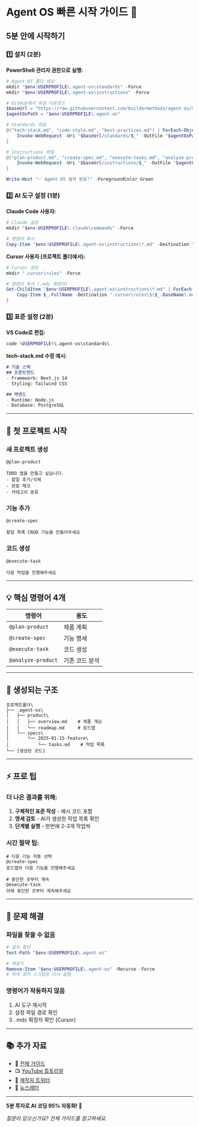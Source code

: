# Agent OS 빠른 시작 가이드 🚀

## 5분 안에 시작하기

### 1️⃣ 설치 (2분)

**PowerShell 관리자 권한으로 실행:**
```powershell
# Agent OS 폴더 생성
mkdir "$env:USERPROFILE\.agent-os\standards" -Force
mkdir "$env:USERPROFILE\.agent-os\instructions" -Force

# GitHub에서 파일 다운로드
$baseUrl = "https://raw.githubusercontent.com/buildermethods/agent-os/main"
$agentOsPath = "$env:USERPROFILE\.agent-os"

# Standards 파일
@("tech-stack.md", "code-style.md", "best-practices.md") | ForEach-Object {
    Invoke-WebRequest -Uri "$baseUrl/standards/$_" -OutFile "$agentOsPath\standards\$_"
}

# Instructions 파일
@("plan-product.md", "create-spec.md", "execute-tasks.md", "analyze-product.md") | ForEach-Object {
    Invoke-WebRequest -Uri "$baseUrl/instructions/$_" -OutFile "$agentOsPath\instructions\$_"
}

Write-Host "✅ Agent OS 설치 완료!" -ForegroundColor Green
```

### 2️⃣ AI 도구 설정 (1분)

**Claude Code 사용자:**
```powershell
# Claude 설정
mkdir "$env:USERPROFILE\.claude\commands" -Force

# 명령어 복사
Copy-Item "$env:USERPROFILE\.agent-os\instructions\*.md" -Destination "$env:USERPROFILE\.claude\commands\"
```

**Cursor 사용자 (프로젝트 폴더에서):**
```powershell
# Cursor 설정
mkdir ".cursor\rules" -Force

# 명령어 복사 (.mdc 확장자)
Get-ChildItem "$env:USERPROFILE\.agent-os\instructions\*.md" | ForEach-Object {
    Copy-Item $_.FullName -Destination ".cursor\rules\$($_.BaseName).mdc"
}
```

### 3️⃣ 표준 설정 (2분)

**VS Code로 편집:**
```cmd
code %USERPROFILE%\.agent-os\standards\
```

**tech-stack.md 수정 예시:**
```markdown
# 기술 스택
## 프론트엔드
- Framework: Next.js 14
- Styling: Tailwind CSS

## 백엔드  
- Runtime: Node.js
- Database: PostgreSQL
```

---

## 🎯 첫 프로젝트 시작

### 새 프로젝트 생성
```
@plan-product

TODO 앱을 만들고 싶습니다.
- 할일 추가/삭제
- 완료 체크
- 카테고리 분류
```

### 기능 추가
```
@create-spec

할일 목록 CRUD 기능을 만들어주세요
```

### 코드 생성
```
@execute-task

다음 작업을 진행해주세요
```

---

## 💡 핵심 명령어 4개

| 명령어 | 용도 |
|--------|------|
| `@plan-product` | 제품 계획 |
| `@create-spec` | 기능 명세 |
| `@execute-task` | 코드 생성 |
| `@analyze-product` | 기존 코드 분석 |

---

## 📁 생성되는 구조

```
프로젝트폴더\
├── .agent-os\
│   ├── product\
│   │   ├── overview.md    # 제품 개요
│   │   └── roadmap.md     # 로드맵
│   └── specs\
│       └── 2025-01-15-feature\
│           └── tasks.md    # 작업 목록
└── [생성된 코드]
```

---

## ⚡ 프로 팁

### 더 나은 결과를 위해:
1. **구체적인 표준 작성** - 예시 코드 포함
2. **명세 검토** - AI가 생성한 작업 목록 확인
3. **단계별 실행** - 한번에 2-3개 작업씩

### 시간 절약 팁:
```
# 다음 기능 자동 선택
@create-spec
로드맵의 다음 기능을 진행해주세요

# 중단한 곳부터 계속
@execute-task
어제 중단한 곳부터 계속해주세요
```

---

## 🔧 문제 해결

### 파일을 찾을 수 없음
```powershell
# 설치 확인
Test-Path "$env:USERPROFILE\.agent-os"

# 재설치
Remove-Item "$env:USERPROFILE\.agent-os" -Recurse -Force
# 위의 설치 스크립트 다시 실행
```

### 명령어가 작동하지 않음
1. AI 도구 재시작
2. 설정 파일 경로 확인
3. .mdc 확장자 확인 (Cursor)

---

## 📚 추가 자료

- 📖 [전체 가이드](Agent-OS-Complete-Guide.md)
- 📺 [YouTube 튜토리얼](https://youtube.com/@briancasel)
- 💬 [제작자 트위터](https://x.com/casjam)
- 📧 [뉴스레터](https://buildermethods.com)

---

**5분 투자로 AI 코딩 95% 자동화! 🚀**

*질문이 있으신가요? 전체 가이드를 참고하세요.*
